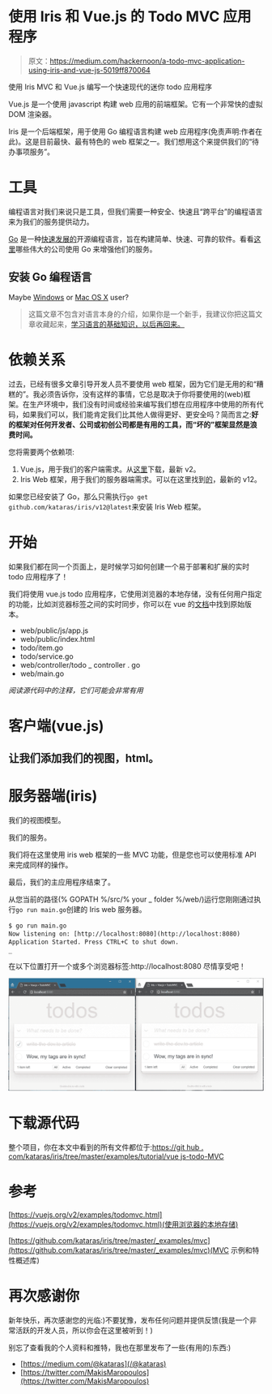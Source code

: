 # 使用 Iris 和 Vue.js 的 Todo MVC 应用程序

> 原文：<https://medium.com/hackernoon/a-todo-mvc-application-using-iris-and-vue-js-5019ff870064>

使用 Iris MVC 和 Vue.js 编写一个快速现代的迷你 todo 应用程序

Vue.js 是一个使用 javascript 构建 web 应用的前端框架。它有一个非常快的虚拟 DOM 渲染器。

Iris 是一个后端框架，用于使用 Go 编程语言构建 web 应用程序(免责声明:作者在此)。这是目前最快、最有特色的 web 框架之一。我们想用这个来提供我们的“待办事项服务”。

# 工具

编程语言对我们来说只是工具，但我们需要一种安全、快速且“跨平台”的编程语言来为我们的服务提供动力。

[Go](https://golang.org) 是一种[快速发展的](https://www.tiobe.com/tiobe-index/)开源编程语言，旨在构建简单、快速、可靠的软件。看看[这里](https://github.com/golang/go/wiki/GoUsers)哪些伟大的公司使用 Go 来增强他们的服务。

## 安装 Go 编程语言

Maybe [Windows](https://www.youtube.com/watch?v=WT5mTznJBS0) or [Mac OS X](https://www.youtube.com/watch?v=5qI8z_lB5Lw) user?

> 这篇文章不包含对语言本身的介绍，如果你是一个新手，我建议你把这篇文章收藏起来，[学习语言的基础知识，以后再回来。](https://github.com/golang/go/wiki/Learn)

# **依赖关系**

过去，已经有很多文章引导开发人员不要使用 web 框架，因为它们是无用的和“糟糕的”。我必须告诉你，没有这样的事情，它总是取决于你将要使用的(web)框架。在生产环境中，我们没有时间或经验来编写我们想在应用程序中使用的所有代码，如果我们可以，我们能肯定我们比其他人做得更好、更安全吗？简而言之:**好的框架对任何开发者、公司或初创公司都是有用的工具，而“坏的”框架显然是浪费时间。**

您将需要两个依赖项:

1.  Vue.js，用于我们的客户端需求。从[这里](https://vuejs.org/)下载，最新 v2。
2.  Iris Web 框架，用于我们的服务器端需求。可以在这里找到[的](https://github.com/kataras/iris)，最新的 v12。

如果您已经安装了 Go，那么只需执行`go get github.com/kataras/iris/v12@latest`来安装 Iris Web 框架。

# 开始

如果我们都在同一个页面上，是时候学习如何创建一个易于部署和扩展的实时 todo 应用程序了！

我们将使用 vue.js todo 应用程序，它使用浏览器的本地存储，没有任何用户指定的功能，比如浏览器标签之间的实时同步，你可以在 vue 的[文档](https://vuejs.org/v2/examples/todomvc.html)中找到原始版本。

*   web/public/js/app.js
*   web/public/index.html
*   todo/item.go
*   todo/service.go
*   web/controller/todo _ controller . go
*   web/main.go

*阅读源代码中的注释，它们可能会非常有用*

# 客户端(vue.js)

## 让我们添加我们的视图，html。

# 服务器端(iris)

我们的视图模型。

我们的服务。

我们将在这里使用 iris web 框架的一些 MVC 功能，但是您也可以使用标准 API 来完成同样的操作。

最后，我们的主应用程序结束了。

从您当前的路径(% GOPATH %/src/% your _ folder %/web/)运行您刚刚通过执行`go run main.go`创建的 Iris web 服务器。

```
$ go run main.go
Now listening on: [http://localhost:8080](http://localhost:8080)
Application Started. Press CTRL+C to shut down.
_
```

在以下位置打开一个或多个浏览器标签:http://localhost:8080 尽情享受吧！

![](img/dc2f78c87c0a7f827429692ec99189df.png)

# 下载源代码

整个项目，你在本文中看到的所有文件都位于:[https://git hub . com/kataras/iris/tree/master/examples/tutorial/vue js-todo-MVC](https://github.com/kataras/iris/tree/master/_examples/tutorial/vuejs-todo-mvc)

# 参考

[https://vuejs.org/v2/examples/todomvc.html](https://vuejs.org/v2/examples/todomvc.html)(使用浏览器的本地存储)

[https://github.com/kataras/iris/tree/master/_examples/mvc](https://github.com/kataras/iris/tree/master/_examples/mvc)(MVC 示例和特性概述库)

# 再次感谢你

新年快乐，再次感谢您的光临:)不要犹豫，发布任何问题并提供反馈(我是一个非常活跃的开发人员，所以你会在这里被听到！)

别忘了查看我的个人资料和推特，我也在那里发布了一些(有用的)东西:)

*   [https://medium.com/@kataras](/@kataras)
*   [https://twitter.com/MakisMaropoulos](https://twitter.com/MakisMaropoulos)